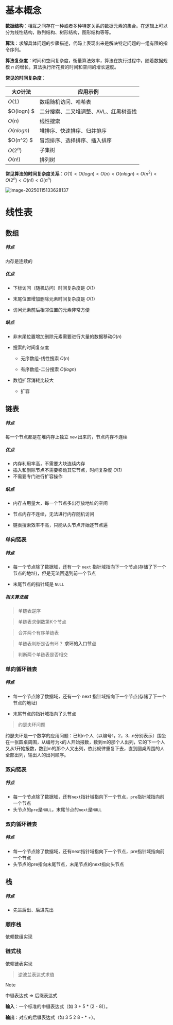 # 基本概念

**数据结构**：相互之间存在一种或者多种特定关系的数据元素的集合。在逻辑上可以分为线性结构，散列结构、树形结构，图形结构等等。

**算法**：求解具体问题的步骤描述，代码上表现出来是解决特定问题的一组有限的指令序列。

**算法复杂度**：时间和空间复杂度，衡量算法效率，算法在执行过程中，随着数据规模 $n$ 的增长，算法执行所花费的时间和空间的增长速度。

**常见的时间复杂度**：

| 大$O$计法  | 应用示例                              |
| ---------- | ------------------------------------- |
| $O(1)$     | 数组随机访问、哈希表                  |
| $O(logn) $ | 二分搜索、二叉堆调整、AVL、红黑树查找 |
| $O(n)$     | 线性搜索                              |
| $O(nlogn)$ | 堆排序、快速排序、归并排序            |
| $O(n^2) $  | 冒泡排序、选择排序、插入排序          |
| $O(2^n)$   | 子集树                                |
| $O(n!)$    | 排列树                                |

**常见算法的时间复杂度关系**：$O(1) < O(logn) < O(n) < O(nlogn) < O(n^2) < O(2^n) < O(n!) < O(n^n)$

![image-20250115133628137](https://gitee.com/vurtnewk/typora-image/raw/master/images03/202501151336222.png) 

# 线性表

## 数组

##### 特点

内存是连续的

##### 优点

- 下标访问（随机访问）时间复杂度是 $O(1)$

- 末尾位置增加删除元素时间复杂度是 $O(1)$

- 访问元素前后相邻位置的元素非常方便

##### 缺点

- 非末尾位置增加删除元素需要进行大量的数据移动$O(n)$

- 搜索的时间复杂度

  - 无序数组-线性搜索 $O(n)$

  - 有序数组-二分搜索 $O(logn)$

- 数组扩容消耗比较大
  - 扩容

#### 

## 链表

##### 特点

每一个节点都是在堆内存上独立 `new` 出来的，节点内存不连续

##### 优点

- 内存利用率高，不需要大块连续内存
- 插入和删除节点不需要移动其它节点，时间复杂度 $O(1)$
- 不需要专门进行扩容操作

##### 缺点

- 内存占用量大，每一个节点多出存放地址的空间

- 节点内存不连续，无法进行内存随机访问

- 链表搜索效率不高，只能从头节点开始逐节点遍

### 单向链表

##### 特点

- 每一个节点除了数据域，还有一个 `next` 指针域指向下一个节点(存储了下一个节点的地址)，但是无法回退到前一个节点

- 末尾节点的指针域是 `NULL`

##### 相关算法题

> 单链表逆序

> 单链表求倒数第K个节点

> 合并两个有序单链表

> 单链表判断是否有环？ **求环的入口节点**

> 判断两个单链表是否相交

### 单向循环链表

##### 特点

- 每一个节点除了数据域，还有一个 next 指针域指向下一个节点(存储了下一个节点的地址)

- 末尾节点的指针域指向了头节点

> 约瑟夫环问题

约瑟夫环是一个数学的应用问题：已知n个人（以编号1，2，3...n分别表示）围坐在一张圆桌周围，从编号为k的人开始报数，数到m的那个人出列，它的下一个人又从1开始报数，数到m的那个人又出列，依此规律重复下去，直到圆桌周围的人全部出列，输出人的出列顺序。

### 双向链表

##### 特点

- 每一个节点除了数据域，还有`next`指针域指向下一个节点，`pre`指针域指向前一个节点
- 头节点的`pre`是`NULL`，末尾节点的`next`是`NULL`

### 双向循环链表

##### 特点

- 每一个节点除了数据域，还有next指针域指向下一个节点，pre指针域指向前一个节点
- 头节点的pre指向末尾节点，末尾节点的next指向头节点

## 栈

##### 特点

- 先进后出、后进先出

### 顺序栈

依赖数组实现

### 链式栈

依赖链表实现

> 逆波兰表达式求值

> [!note]
>
> 中缀表达式 => 后缀表达式
>
> **输入**：一个标准的中缀表达式（如 3 + 5 * (2 - 8)）。
>
> **输出**：对应的后缀表达式（如 3 5 2 8 - * +）。
